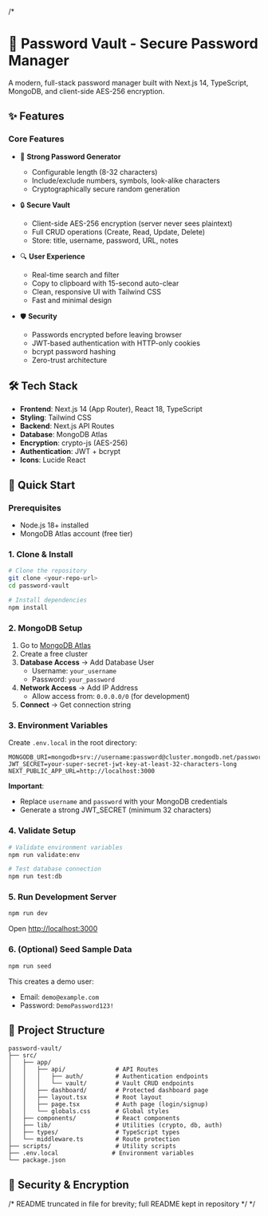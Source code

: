 /*
# 🔐 Password Vault - Secure Password Manager

A modern, full-stack password manager built with Next.js 14, TypeScript, MongoDB, and client-side AES-256 encryption.

## ✨ Features

### Core Features
- 🔑 **Strong Password Generator**
	- Configurable length (8-32 characters)
	- Include/exclude numbers, symbols, look-alike characters
	- Cryptographically secure random generation
  
- 🔒 **Secure Vault**
	- Client-side AES-256 encryption (server never sees plaintext)
	- Full CRUD operations (Create, Read, Update, Delete)
	- Store: title, username, password, URL, notes
  
- 🔍 **User Experience**
	- Real-time search and filter
	- Copy to clipboard with 15-second auto-clear
	- Clean, responsive UI with Tailwind CSS
	- Fast and minimal design

- 🛡️ **Security**
	- Passwords encrypted before leaving browser
	- JWT-based authentication with HTTP-only cookies
	- bcrypt password hashing
	- Zero-trust architecture

## 🛠️ Tech Stack

- **Frontend**: Next.js 14 (App Router), React 18, TypeScript
- **Styling**: Tailwind CSS
- **Backend**: Next.js API Routes
- **Database**: MongoDB Atlas
- **Encryption**: crypto-js (AES-256)
- **Authentication**: JWT + bcrypt
- **Icons**: Lucide React

## 🚀 Quick Start

### Prerequisites
- Node.js 18+ installed
- MongoDB Atlas account (free tier)

### 1. Clone & Install

```bash
# Clone the repository
git clone <your-repo-url>
cd password-vault

# Install dependencies
npm install
```

### 2. MongoDB Setup

1. Go to [MongoDB Atlas](https://www.mongodb.com/cloud/atlas)
2. Create a free cluster
3. **Database Access** → Add Database User
	 - Username: `your_username`
	 - Password: `your_password`
4. **Network Access** → Add IP Address
	 - Allow access from: `0.0.0.0/0` (for development)
5. **Connect** → Get connection string

### 3. Environment Variables

Create `.env.local` in the root directory:

```env
MONGODB_URI=mongodb+srv://username:password@cluster.mongodb.net/passwordvault
JWT_SECRET=your-super-secret-jwt-key-at-least-32-characters-long
NEXT_PUBLIC_APP_URL=http://localhost:3000
```

**Important**: 
- Replace `username` and `password` with your MongoDB credentials
- Generate a strong JWT_SECRET (minimum 32 characters)

### 4. Validate Setup

```bash
# Validate environment variables
npm run validate:env

# Test database connection
npm run test:db
```

### 5. Run Development Server

```bash
npm run dev
```

Open [http://localhost:3000](http://localhost:3000)

### 6. (Optional) Seed Sample Data

```bash
npm run seed
```

This creates a demo user:
- Email: `demo@example.com`
- Password: `DemoPassword123!`

## 📁 Project Structure

```
password-vault/
├── src/
│   ├── app/
│   │   ├── api/              # API Routes
│   │   │   ├── auth/         # Authentication endpoints
│   │   │   └── vault/        # Vault CRUD endpoints
│   │   ├── dashboard/        # Protected dashboard page
│   │   ├── layout.tsx        # Root layout
│   │   ├── page.tsx          # Auth page (login/signup)
│   │   └── globals.css       # Global styles
│   ├── components/           # React components
│   ├── lib/                  # Utilities (crypto, db, auth)
│   ├── types/                # TypeScript types
│   └── middleware.ts         # Route protection
├── scripts/                  # Utility scripts
├── .env.local               # Environment variables
└── package.json
```

## 🔐 Security & Encryption

/* README truncated in file for brevity; full README kept in repository */
*/
